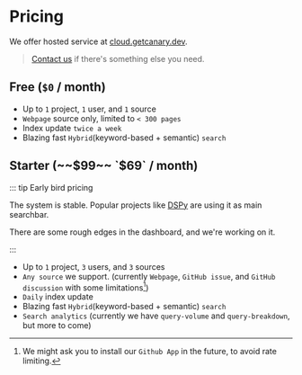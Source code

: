 <script setup lang="ts">
</script>

# Pricing

We offer hosted service at [cloud.getcanary.dev](https://cloud.getcanary.dev).


> [Contact us](https://cal.com/yujonglee/canary) if there's something else you need.

## Free (`$0` / month)

- Up to `1` project, `1` user, and `1` source
- `Webpage` source only, limited to `< 300 pages`
- Index update `twice a week`
- Blazing fast `Hybrid`(keyword-based + semantic) `search`

## Starter (~~$99~~ `$69` / month)

::: tip Early bird pricing

The system is stable. Popular projects like [DSPy](https://dspy-docs.vercel.app/) are using it as main searchbar.

There are some rough edges in the dashboard, and we're working on it.

:::

- Up to `1` project, `3` users, and `3` sources
- `Any source` we support. (currently `Webpage`, `GitHub issue`, and `GitHub discussion` with some limitations[^1])
- `Daily` index update
- Blazing fast `Hybrid`(keyword-based + semantic) `search`
- `Search analytics` (currently we have `query-volume` and `query-breakdown`, but more to come)

[^1]: We might ask you to install our `Github App` in the future, to avoid rate limiting.
